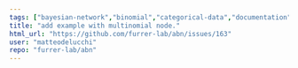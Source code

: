 ```yaml
---
tags: ["bayesian-network","binomial","categorical-data","documentation","enhancement","gaussian","grouped-datasets","help-wanted","mixed-effects","multinomial","multivariate","poisson","structure-learning"]
title: "add example with multinomial node."
html_url: "https://github.com/furrer-lab/abn/issues/163"
user: "matteodelucchi"
repo: "furrer-lab/abn"
---
```


